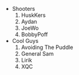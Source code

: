 * Shooters
    1. HuskKers
    2. Aydan
    3. JoeWo
    4. BobbyPoff
* Cool Guys
    1. Avoiding The Puddle
    2. General Sam
    3. Lirik
    4. XQC
  
